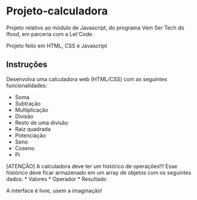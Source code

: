 # Projeto-calculadora

Projeto relativo ao módulo de Javascript, do programa Vem Ser Tech do Ifood, em parceria com a Let'Code. 

Projeto feito em HTML, CSS e Javascript

## Instruções 

Desenvolva uma calculadora web (HTML/CSS) com as seguintes funcionalidades:

* Soma
* Subtração
* Multiplicação
* Divisão
* Resto de uma divisão
* Raiz quadrada
* Potenciação
* Seno
* Coseno
* Pi

[ATENÇÃO] A calculadora deve ter um histórico de operações!!!
    Esse histórico deve ficar armazenado em um array de objetos com os seguintes dados:
        * Valores
        * Operador
        * Resultado

A interface é livre, usem a imaginação!

